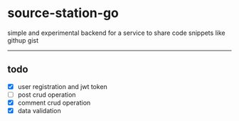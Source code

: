 # source-station-go

simple and experimental backend for a service to share code snippets like githup gist

---

## todo

- [X] user registration and jwt token
- [ ] post crud operation
- [X] comment crud operation
- [X] data validation